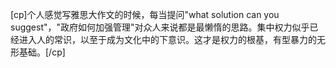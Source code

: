 [cp]个人感觉写雅思大作文的时候，每当提问"what solution can you suggest"，"政府如何加强管理"对众人来说都是最懒惰的思路。集中权力似乎已经进入人的常识，以至于成为文化中的下意识。这才是权力的根基，有型暴力的无形基础。 ​​​[/cp]